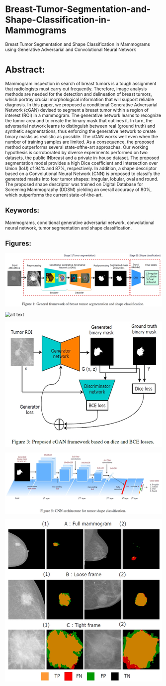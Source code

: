 # Breast-Tumor-Segmentation-and-Shape-Classification-in-Mammograms
Breast Tumor Segmentation and Shape Classification in Mammograms using Generative Adversarial and Convolutional Neural Network

# Abstract:
Mammogram inspection in search of breast tumors is a tough assignment that radiologists
must carry out frequently. Therefore, image analysis methods are needed for the
detection and delineation of breast tumors, which portray crucial morphological information
that will support reliable diagnosis. In this paper, we proposed a conditional
Generative Adversarial Network (cGAN) devised to segment a breast tumor within a
region of interest (ROI) in a mammogram. The generative network learns to recognize
the tumor area and to create the binary mask that outlines it. In turn, the adversarial
network learns to distinguish between real (ground truth) and synthetic segmentations,
thus enforcing the generative network to create binary masks as realistic as possible.
The cGAN works well even when the number of training samples are limited. As a
consequence, the proposed method outperforms several state-ofthe-art approaches. Our
working hypothesis is corroborated by diverse experiments performed on two datasets,
the public INbreast and a private in-house dataset. The proposed segmentation model
provides a high Dice coefficient and Intersection over Union (IoU) of 94% and 87%,
respectively. In addition, a shape descriptor based on a Convolutional Neural Network
(CNN) is proposed to classify the generated masks into four tumor shapes: irregular,
lobular, oval and round. The proposed shape descriptor was trained on Digital
Database for Screening Mammography (DDSM) yielding an overall accuracy of 80%,
which outperforms the current state-of-the-art.

## Keywords: 
Mammograms, conditional generative adversarial network, convolutional
neural network, tumor segmentation and shape classification.

## Figures:
![alt text](https://github.com/Pooryamn/Breast-Tumor-Segmentation-and-Shape-Classification-in-Mammograms/blob/master/Fig1.png)

![alt text](https://github.com/Pooryamn/Breast-Tumor-Segmentation-and-Shape-Classification-in-Mammograms/blob/master/Fig2.png)

![alt text](https://github.com/Pooryamn/Breast-Tumor-Segmentation-and-Shape-Classification-in-Mammograms/blob/master/Fig3.png)

![alt text](https://github.com/Pooryamn/Breast-Tumor-Segmentation-and-Shape-Classification-in-Mammograms/blob/master/Fig4.png)

![alt text](https://github.com/Pooryamn/Breast-Tumor-Segmentation-and-Shape-Classification-in-Mammograms/blob/master/Fig5.png)
